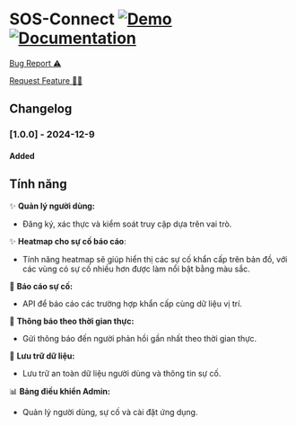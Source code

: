 # SOS-Connect [![Demo]()]() [![Documentation]()]()

<a href="https://github.com/HIT-OS/SOS-CONNECT-BE/issues/new?assignees=&labels=&projects=&template=bug_report.md&title=">Bug Report ⚠️
</a>

<a href="https://github.com/HIT-OS/SOS-CONNECT-BE/issues/new?assignees=&labels=&projects=&template=feature_request.md&title=">Request Feature 👩‍💻</a>

## Changelog

### [1.0.0] - 2024-12-9
#### Added
## **Tính năng**

✨ **Quản lý người dùng:**
  - Đăng ký, xác thực và kiểm soát truy cập dựa trên vai trò.

✨ **Heatmap cho sự cố báo cáo**:
   -  Tính năng heatmap sẽ giúp hiển thị các sự cố khẩn cấp trên bản đồ, với các vùng có sự cố nhiều hơn được làm nổi bật bằng màu sắc. 

📍 **Báo cáo sự cố:**
  - API để báo cáo các trường hợp khẩn cấp cùng dữ liệu vị trí.

🔔 **Thông báo theo thời gian thực:**
  - Gửi thông báo đến người phản hồi gần nhất theo thời gian thực.

💾 **Lưu trữ dữ liệu:**
  - Lưu trữ an toàn dữ liệu người dùng và thông tin sự cố.

📊 **Bảng điều khiển Admin:**
  - Quản lý người dùng, sự cố và cài đặt ứng dụng.